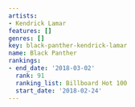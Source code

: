 ```yaml
---
artists:
- Kendrick Lamar
features: []
genres: []
key: black-panther-kendrick-lamar
name: Black Panther
rankings:
- end_date: '2018-03-02'
  rank: 91
  ranking_list: Billboard Hot 100
  start_date: '2018-02-24'
---
```


